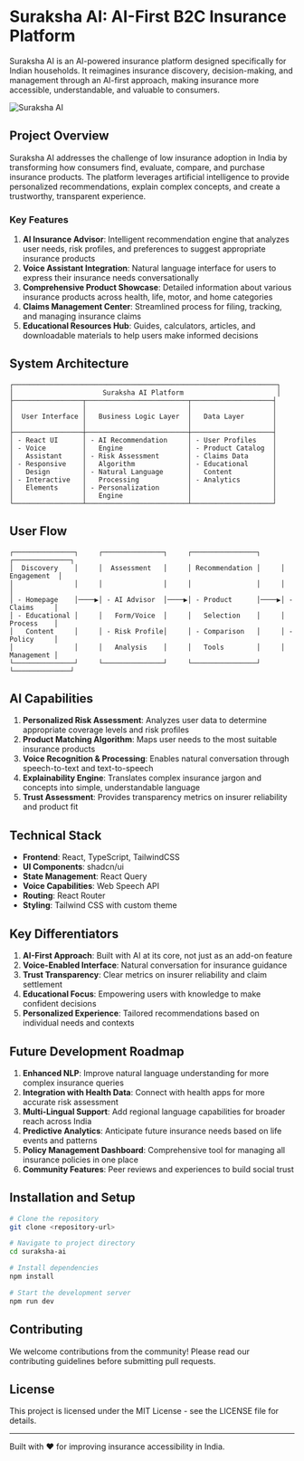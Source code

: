 
# Suraksha AI: AI-First B2C Insurance Platform

Suraksha AI is an AI-powered insurance platform designed specifically for Indian households. It reimagines insurance discovery, decision-making, and management through an AI-first approach, making insurance more accessible, understandable, and valuable to consumers.

![Suraksha AI](https://i.imgur.com/nmZfrVN.png)

## Project Overview

Suraksha AI addresses the challenge of low insurance adoption in India by transforming how consumers find, evaluate, compare, and purchase insurance products. The platform leverages artificial intelligence to provide personalized recommendations, explain complex concepts, and create a trustworthy, transparent experience.

### Key Features

1. **AI Insurance Advisor**: Intelligent recommendation engine that analyzes user needs, risk profiles, and preferences to suggest appropriate insurance products
2. **Voice Assistant Integration**: Natural language interface for users to express their insurance needs conversationally
3. **Comprehensive Product Showcase**: Detailed information about various insurance products across health, life, motor, and home categories
4. **Claims Management Center**: Streamlined process for filing, tracking, and managing insurance claims
5. **Educational Resources Hub**: Guides, calculators, articles, and downloadable materials to help users make informed decisions

## System Architecture

```
┌─────────────────────────────────────────────────────────────────┐
│                      Suraksha AI Platform                       │
├─────────────────┬─────────────────────────┬────────────────────┤
│                 │                         │                    │
│  User Interface │   Business Logic Layer  │   Data Layer       │
│                 │                         │                    │
├─────────────────┼─────────────────────────┼────────────────────┤
│ - React UI      │ - AI Recommendation     │ - User Profiles    │
│ - Voice         │   Engine                │ - Product Catalog  │
│   Assistant     │ - Risk Assessment       │ - Claims Data      │
│ - Responsive    │   Algorithm             │ - Educational      │
│   Design        │ - Natural Language      │   Content          │
│ - Interactive   │   Processing            │ - Analytics        │
│   Elements      │ - Personalization       │                    │
│                 │   Engine                │                    │
└─────────────────┴─────────────────────────┴────────────────────┘
```

## User Flow

```
┌───────────────┐     ┌───────────────┐     ┌────────────────┐     ┌──────────────┐
│  Discovery    │     │  Assessment   │     │ Recommendation │     │  Engagement  │
│               │     │               │     │                │     │              │
│ - Homepage    │────▶│ - AI Advisor  │────▶│ - Product      │────▶│ - Claims     │
│ - Educational │     │   Form/Voice  │     │   Selection    │     │   Process    │
│   Content     │     │ - Risk Profile│     │ - Comparison   │     │ - Policy     │
│               │     │   Analysis    │     │   Tools        │     │   Management │
└───────────────┘     └───────────────┘     └────────────────┘     └──────────────┘
```

## AI Capabilities

1. **Personalized Risk Assessment**: Analyzes user data to determine appropriate coverage levels and risk profiles
2. **Product Matching Algorithm**: Maps user needs to the most suitable insurance products
3. **Voice Recognition & Processing**: Enables natural conversation through speech-to-text and text-to-speech
4. **Explainability Engine**: Translates complex insurance jargon and concepts into simple, understandable language
5. **Trust Assessment**: Provides transparency metrics on insurer reliability and product fit

## Technical Stack

- **Frontend**: React, TypeScript, TailwindCSS
- **UI Components**: shadcn/ui
- **State Management**: React Query
- **Voice Capabilities**: Web Speech API
- **Routing**: React Router
- **Styling**: Tailwind CSS with custom theme

## Key Differentiators

1. **AI-First Approach**: Built with AI at its core, not just as an add-on feature
2. **Voice-Enabled Interface**: Natural conversation for insurance guidance
3. **Trust Transparency**: Clear metrics on insurer reliability and claim settlement
4. **Educational Focus**: Empowering users with knowledge to make confident decisions
5. **Personalized Experience**: Tailored recommendations based on individual needs and contexts

## Future Development Roadmap

1. **Enhanced NLP**: Improve natural language understanding for more complex insurance queries
2. **Integration with Health Data**: Connect with health apps for more accurate risk assessment
3. **Multi-Lingual Support**: Add regional language capabilities for broader reach across India
4. **Predictive Analytics**: Anticipate future insurance needs based on life events and patterns
5. **Policy Management Dashboard**: Comprehensive tool for managing all insurance policies in one place
6. **Community Features**: Peer reviews and experiences to build social trust

## Installation and Setup

```bash
# Clone the repository
git clone <repository-url>

# Navigate to project directory
cd suraksha-ai

# Install dependencies
npm install

# Start the development server
npm run dev
```

## Contributing

We welcome contributions from the community! Please read our contributing guidelines before submitting pull requests.

## License

This project is licensed under the MIT License - see the LICENSE file for details.

---

Built with ❤️ for improving insurance accessibility in India.

